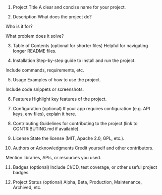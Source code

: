 1. Project Title
A clear and concise name for your project.

2. Description
What does the project do?

Who is it for?

What problem does it solve?

3. Table of Contents (optional for shorter files)
Helpful for navigating longer README files.

4. Installation
Step-by-step guide to install and run the project.

Include commands, requirements, etc.

5. Usage
Examples of how to use the project.

Include code snippets or screenshots.

6. Features
Highlight key features of the project.

7. Configuration (optional)
If your app requires configuration (e.g. API keys, env files), explain it here.

8. Contributing
Guidelines for contributing to the project (link to CONTRIBUTING.md if available).

9. License
State the license (MIT, Apache 2.0, GPL, etc.).

10. Authors or Acknowledgments
Credit yourself and other contributors.

Mention libraries, APIs, or resources you used.

11. Badges (optional)
Include CI/CD, test coverage, or other useful project badges.

12. Project Status (optional)
Alpha, Beta, Production, Maintenance, Archived, etc.